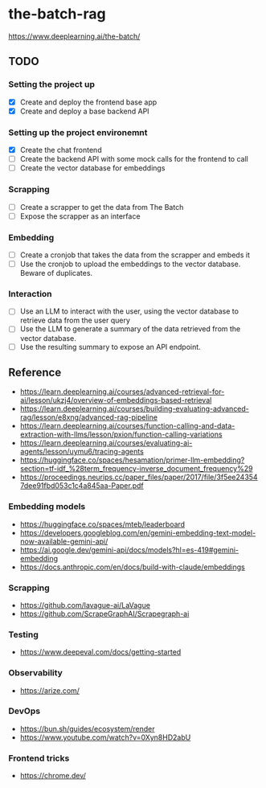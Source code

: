 # the-batch-rag

https://www.deeplearning.ai/the-batch/

## TODO

### Setting the project up

- [x] Create and deploy the frontend base app
- [x] Create and deploy a base backend API

### Setting up the project environemnt

- [x] Create the chat frontend
- [ ] Create the backend API with some mock calls for the frontend to call
- [ ] Create the vector database for embeddings

### Scrapping

- [ ] Create a scrapper to get the data from The Batch
- [ ] Expose the scrapper as an interface

### Embedding

- [ ] Create a cronjob that takes the data from the scrapper and embeds it
- [ ] Use the cronjob to upload the embeddings to the vector database. Beware of duplicates.

### Interaction

- [ ] Use an LLM to interact with the user, using the vector database to retrieve data from the user query
- [ ] Use the LLM to generate a summary of the data retrieved from the vector database.
- [ ] Use the resulting summary to expose an API endpoint.

## Reference

- https://learn.deeplearning.ai/courses/advanced-retrieval-for-ai/lesson/ukzj4/overview-of-embeddings-based-retrieval
- https://learn.deeplearning.ai/courses/building-evaluating-advanced-rag/lesson/e8xng/advanced-rag-pipeline
- https://learn.deeplearning.ai/courses/function-calling-and-data-extraction-with-llms/lesson/pxion/function-calling-variations
- https://learn.deeplearning.ai/courses/evaluating-ai-agents/lesson/uymu6/tracing-agents
- https://huggingface.co/spaces/hesamation/primer-llm-embedding?section=tf-idf_%28term_frequency-inverse_document_frequency%29
- https://proceedings.neurips.cc/paper_files/paper/2017/file/3f5ee243547dee91fbd053c1c4a845aa-Paper.pdf

### Embedding models

- https://huggingface.co/spaces/mteb/leaderboard
- https://developers.googleblog.com/en/gemini-embedding-text-model-now-available-gemini-api/
- https://ai.google.dev/gemini-api/docs/models?hl=es-419#gemini-embedding
- https://docs.anthropic.com/en/docs/build-with-claude/embeddings

### Scrapping

- https://github.com/lavague-ai/LaVague
- https://github.com/ScrapeGraphAI/Scrapegraph-ai

### Testing

- https://www.deepeval.com/docs/getting-started

### Observability

- https://arize.com/

### DevOps

- https://bun.sh/guides/ecosystem/render
- https://www.youtube.com/watch?v=0Xyn8HD2abU

### Frontend tricks

- https://chrome.dev/
